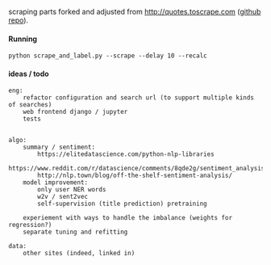 scraping parts forked and adjusted from http://quotes.toscrape.com ([github repo](https://github.com/scrapinghub/spidyquotes)).


#### Running

    python scrape_and_label.py --scrape --delay 10 --recalc


#### ideas / todo
    eng:
        refactor configuration and search url (to support multiple kinds of searches)
        web frontend django / jupyter
        tests
        
        
    algo:
        summary / sentiment:
            https://elitedatascience.com/python-nlp-libraries
            https://www.reddit.com/r/datascience/comments/8qde2g/sentiment_analysis_in_python_any_pretrained_models/
            http://nlp.town/blog/off-the-shelf-sentiment-analysis/  
        model improvement:
            only user NER words
            w2v / sent2vec
            self-supervision (title prediction) pretraining
    
        experiement with ways to handle the imbalance (weights for regression?)    
        separate tuning and refitting
        
    data:
        other sites (indeed, linked in)
